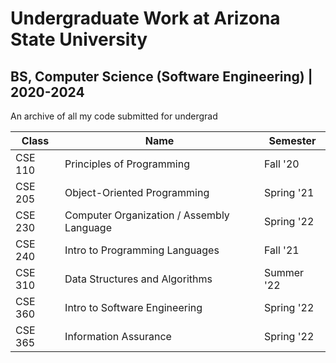 # Undergraduate Work at Arizona State University
## BS, Computer Science (Software Engineering) | 2020-2024

An archive of all my code submitted for undergrad

| Class   | Name                                      | Semester   |
|---------|-------------------------------------------|------------|
| CSE 110 | Principles of Programming                 | Fall '20   |
| CSE 205 | Object-Oriented Programming               | Spring '21 |
| CSE 230 | Computer Organization / Assembly Language | Spring '22 |
| CSE 240 | Intro to Programming Languages            | Fall '21   |
| CSE 310 | Data Structures and Algorithms            | Summer '22 |
| CSE 360 | Intro to Software Engineering             | Spring '22 |
| CSE 365 | Information Assurance                     | Spring '22 |